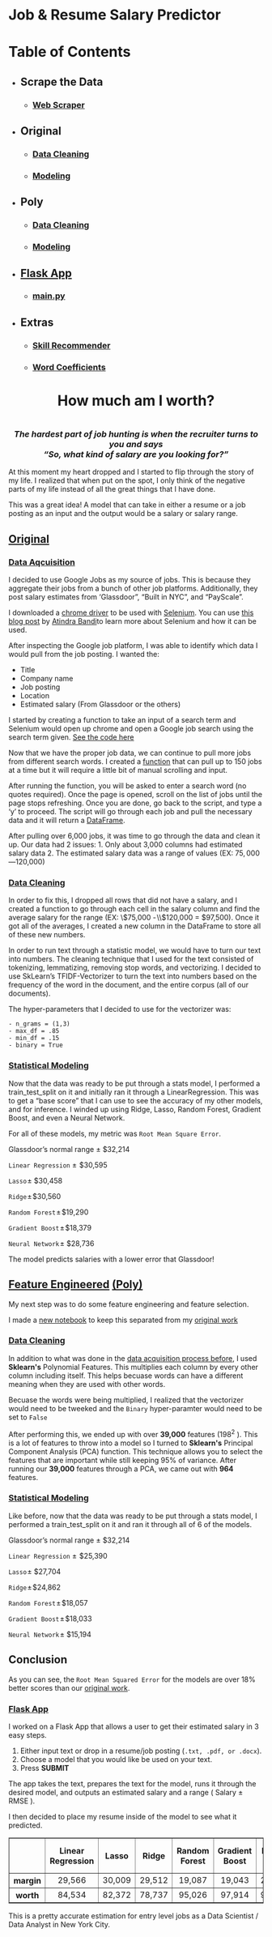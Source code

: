 # Job & Resume Salary Predictor





# Table of Contents
- ## Scrape the Data
  - ### [Web Scraper](./get_data/get_the_data.ipynb)
- ## Original
  - ### [Data Cleaning](./run_models/original/Data_Cleaning.ipynb)
  - ### [Modeling](./Models.ipynb)
- ## Poly
    - ### [Data Cleaning](./run_models/poly/Data_Cleaning.ipynb)
    - ### [Modeling](./Models.ipynb)
- ## [Flask App](./app)
  - ### [main.py](.app/main.py)
- ## Extras
  - ### [Skill Recommender](./run_models/Skill_Recommender.ipynb)
  - ### [Word Coefficients](./run_models/Get_Coefficients.ipynb)

      
      
      

<h1 align = "center">How much am I worth? <h1>
<h3 align = "center"><i>The hardest part of job hunting is when the recruiter turns to you and says<br> “So, what kind of salary are you looking for?”</i></h3>

At this moment my heart dropped and I started to flip through the story of my life. I realized that when put on the spot, I only think of the negative parts of my life instead of all the great things that I have done. 

This was a great idea! A model that can take in either a resume or a job posting as an input and the output would be a salary or salary range. 
## [Original](./run_models/original)
### [Data Aqcuisition](./get_data)

I decided to use Google Jobs as my source of jobs.  This is because they aggregate their jobs from a bunch of other job platforms. Additionally, they post salary estimates from ‘Glassdoor”, “Built in NYC”, and “PayScale”. 

I downloaded a [chrome driver](http://chromedriver.chromium.org/) to be used with [Selenium](https://www.seleniumhq.org/). You can use [this blog post](https://towardsdatascience.com/web-scraping-using-selenium-python-8a60f4cf40ab) by [Atindra Bandi](https://towardsdatascience.com/@bandiatindra)to learn more about Selenium and how it can be used. 

After inspecting the Google job platform, I was able to identify which data I would pull from the job posting.
I wanted the:
- Title
- Company name
- Job posting
- Location
- Estimated salary (From Glassdoor or the others)

I started by creating a function to take an input of a search term and Selenium would open up chrome and open a Google job search using the search term given. [See the code here](./get_data/get_the_data.ipynb)

Now that we have the proper job data, we can continue to pull more jobs from different search words.
I created a [function](./get_data/get_the_data.ipynb#Manual-Function) that can pull up to 150 jobs at a time but it will require a little bit of manual scrolling and input. 

After running the function, you will be asked to enter a search word (no quotes required). 
Once the page is opened, scroll on the list of jobs until the page stops refreshing. 
Once you are done, go back to the script, and type a ‘y’ to proceed. 
The script will go through each job and pull the necessary data and it will return a [DataFrame](./get_data/Jobs/full_jobs_df.csv). 


After pulling over 6,000 jobs, it was time to go through the data and clean it up. 
Our data had 2 issues: 
    1. Only about 3,000 columns had estimated salary data 
    2. The estimated salary data was a range of values (EX: $75,000 — $120,000) 

### [Data Cleaning](./run_models/original/Data_Cleaning.ipynb)
In order to fix this, I dropped all rows that did not have a salary, and I created a function to go through each cell in the salary column and find the average salary for the range (EX: \\$75,000 - \\$120,000 = \$97,500). 
Once it got all of the averages, I created a new column in the DataFrame to store all of these new numbers. 

In order to run text through a statistic model, we would have to turn our text into numbers. 
The cleaning technique that I used for the text consisted of tokenizing, lemmatizing, removing stop words, and vectorizing. 
I decided to use SkLearn’s TFIDF-Vectorizer to turn the text into numbers based on the frequency of the word in the document, and the entire corpus (all of our documents).

The hyper-parameters that I decided to use for the vectorizer was:

    - n_grams = (1,3)
    - max_df = .85
    - min_df = .15 
    - binary = True

### [Statistical Modeling](./run_models/original/Models.ipynb)

Now that the data was ready to be put through a stats model, I performed a train_test_split on it and initially ran it through a LinearRegression.
This was to get a “base score” that I can use to see the accuracy of my other models, and for inference.
I winded up using Ridge, Lasso, Random Forest, Gradient Boost, and even a Neural Network.

For all of these models, my metric was ```Root Mean Square Error```. 

Glassdoor’s normal range ± $32,214 
      
```Linear Regression``` ±  $30,595 

```Lasso``` ± $30,458 
      
```Ridge``` ± $30,560 

```Random Forest``` ± $19,290 

```Gradient Boost``` ± $18,379 
      
```Neural Network``` ± $28,736

The model predicts salaries with a lower error that Glassdoor! 

## [Feature Engineered](./run_models/poly) [(Poly)](./run_models/poly)
My next step was to do some feature engineering and feature selection.

I made a [new notebook](./run_models/Data_Cleaning.ipynb) to keep this separated from my [original work](./run_models/original)
### [Data Cleaning](./run_models/poly/Data_Cleaning.ipynb)
In addition to what was done in the [data acquisition process before](#Original), I used **Sklearn's** Polynomial Features. This multiplies each column by every other column including itself. This helps becuase words can have a different meaning when they are used with other words. 

Becuase the words were being multiplied, I realized that the vectorizer would need to be tweeked and the ```Binary``` hyper-paramter would need to be set to ```False```

After performing this, we ended up with over **39,000** features ($198 ^2$ ). This is a lot of features to throw into a model so I turned to **Sklearn's** Principal Component Analysis (PCA) function. This technique allows you to select the features that are important while still keeping 95% of variance. After running our **39,000** features through a PCA, we came out with **964** features.

### [Statistical Modeling](./run_models/poly/Models.ipynb)

Like before, now that the data was ready to be put through a stats model, I performed a train_test_split on it and ran it through all of 6 of the models.

Glassdoor’s normal range ± $32,214 
      
```Linear Regression``` ±  $25,390 

```Lasso``` ± $27,704 
      
```Ridge``` ± $24,862 

```Random Forest``` ± $18,057 

```Gradient Boost``` ± $18,033 
      
```Neural Network``` ± $15,194

## Conclusion
As you can see, the ```Root Mean Squared Error``` for the models are over 18% better scores than our [original work](#Original).

### [Flask App](./app)
I worked on a Flask App that allows a user to get their estimated salary in 3 easy steps.
  1. Either input text or drop in a resume/job posting (```.txt, .pdf, or .docx```). 
  2. Choose a model that you would like be used on your text.
  3. Press **SUBMIT**
  
The app takes the text, prepares the text for the model, runs it through the desired model, and outputs an estimated salary and a range ( Salary ± RMSE ).


I then decided to place my resume inside of the model to see what it predicted. 

<table border="1" class="dataframe">  
<thead> <tr style="text-align: center;"> <th> </th> 
<th>Linear Regression</th> <th>Lasso</th> <th>Ridge</th> <th>Random Forest</th> <th>Gradient Boost</th> 
<th>Neural Net</th> <th>Linear Regression Poly</th> <th>Lasso Poly</th><th>Ridge Poly</th> 
<th>Random Forest Poly</th> <th>Gradient Boost Poly</th> <th>Neural Net Poly</th> 
</tr> </thead> 

<tbody> <tr style="text-align: center;">      
<th>margin</th> 
<td>29,566</td> <td>30,009</td> <td>29,512</td> <td>19,087</td> <td>19,043</td> <td>27,505</td> 
<td>25390</td> <td>27,703</td> <td>24,861</td> <td>18,056</td>  <td>18,032</td> <td>15,193</td> 
</tr>

<tr style="text-align: center;"> 
<th>worth</th> 
<td>84,534</td> <td>82,372</td> <td>78,737</td> <td>95,026</td> <td>97,914</td> <td>93,068</td>
<td>87,647</td> <td>76,896</td> <td>82,104</td> <td>116,140</td> <td>115,486</td> <td>87,074</td>
</tr> </tbody>
</table>

This is a pretty accurate estimation for entry level jobs as a Data Scientist / Data Analyst in New York City. 


